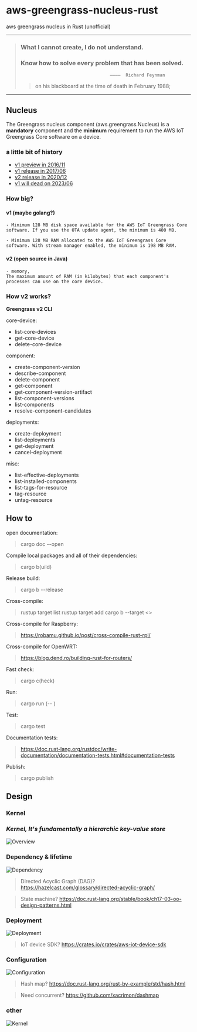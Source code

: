 # aws-greengrass-nucleus-rust
aws greengrass nucleus in Rust (unofficial)


---
> ### What I cannot create, I do not understand.
>
> ### Know how to solve every problem that has been solved. 
>
>                                       ————  Richard Feynman 
>> on his blackboard at the time of death in February 1988; 
>>

---

## Nucleus
The Greengrass nucleus component (aws.greengrass.Nucleus) is a **mandatory** component and the **minimum** requirement to run the AWS IoT Greengrass Core software on a device. 

### a little bit of history

- [v1 preview in 2016/11](https://aws.amazon.com/about-aws/whats-new/2016/11/announcing-aws-greengrass-now-in-limited-preview/)
- [v1 release in 2017/06](https://aws.amazon.com/about-aws/whats-new/2017/06/aws-greengrass-is-now-generally-available/)
- [v2 release in 2020/12](https://www.youtube.com/watch?v=fBNG8OglRZQ)
- [v1 will dead on 2023/06](https://docs.aws.amazon.com/greengrass/v1/developerguide/what-is-gg.html)

### How big?
#### v1 (maybe golang?)
    - Minimum 128 MB disk space available for the AWS IoT Greengrass Core software. If you use the OTA update agent, the minimum is 400 MB.

    - Minimum 128 MB RAM allocated to the AWS IoT Greengrass Core software. With stream manager enabled, the minimum is 198 MB RAM.

#### v2 (open source in Java)
    - memory,
    The maximum amount of RAM (in kilobytes) that each component's processes can use on the core device.

### How v2 works?
**Greengrass v2 CLI**

core-device:
- list-core-devices
- get-core-device
- delete-core-device

component:
- create-component-version
- describe-component
- delete-component
- get-component
- get-component-version-artifact
- list-component-versions
- list-components
- resolve-component-candidates

deployments:
- create-deployment
- list-deployments
- get-deployment
- cancel-deployment

misc:
- list-effective-deployments
- list-installed-components
- list-tags-for-resource
- tag-resource
- untag-resource

## How to

open documentation:
> cargo doc --open

Compile local packages and all of their dependencies:
> cargo b(uild)

Release build:
> cargo b --release

Cross-compile:
> rustup target list
> rustup target add <arch->
> cargo b --target <>

Cross-compile for Raspberry:
> https://robamu.github.io/post/cross-compile-rust-rpi/


Cross-compile for OpenWRT:
> https://blog.dend.ro/building-rust-for-routers/

Fast check:
> cargo c(heck)

Run:
> cargo run (-- <your-args>)

Test:
> cargo test

Documentation tests:
> https://doc.rust-lang.org/rustdoc/write-documentation/documentation-tests.html#documentation-tests

Publish:
> cargo publish

## Design

### Kernel
### *Kernel, It's fundamentally a hierarchic key-value store*
![Overview](/docs/images/Overview.jpg)
### Dependency & lifetime
![Dependency](/docs/images/DependencyStateTime.png)

> Directed Acyclic Graph (DAG)?
> https://hazelcast.com/glossary/directed-acyclic-graph/

> State machine?
> https://doc.rust-lang.org/stable/book/ch17-03-oo-design-patterns.html

### Deployment
![Deployment](/docs/images/IotJobsDeployment.png)
> IoT device SDK?
> https://crates.io/crates/aws-iot-device-sdk
### Configuration
![Configuration](/docs/images/ConfigurationTree.png)
> Hash map?
> https://doc.rust-lang.org/rust-by-example/std/hash.html

> Need concurrent?
> https://github.com/xacrimon/dashmap
### other
![Kernel](/docs/images/KernelTLogInit.png)